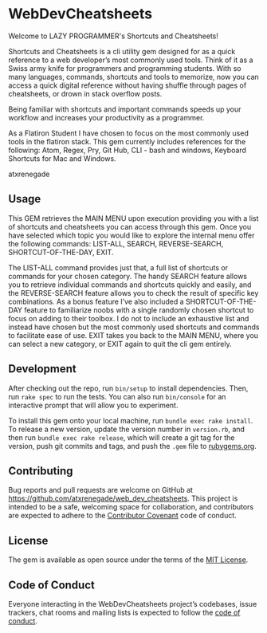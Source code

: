 # WebDevCheatsheets

Welcome to LAZY PROGRAMMER's Shortcuts and Cheatsheets!

Shortcuts and Cheatsheets is a cli utility gem designed for as a quick reference to a web developer’s most commonly used tools. Think of it as a Swiss army knife for programmers and programming students. With so many languages, commands, shortcuts and tools to memorize, now you can access a quick digital reference without having shuffle through pages of cheatsheets, or drown in stack overflow posts.

Being familiar with shortcuts and important commands speeds up your workflow and increases your productivity as a programmer.

As a Flatiron Student I have chosen to focus on the most commonly used tools in the flatiron stack.
This gem currently includes references for the following:  Atom, Regex, Pry, Git Hub, CLI - bash and windows, Keyboard Shortcuts for Mac and Windows.

atxrenegade

## Usage
This GEM retrieves the MAIN MENU upon execution providing you with a list of shortcuts and cheatsheets you can access through this gem. Once you have selected which topic you would like to explore the internal menu offer the following commands: LIST-ALL, SEARCH, REVERSE-SEARCH, SHORTCUT-OF-THE-DAY, EXIT.

The LIST-ALL command provides just that, a full list of shortcuts or commands for your chosen category.  The handy SEARCH feature allows you to retrieve individual commands and shortcuts quickly and easily,  and the  REVERSE-SEARCH feature allows you to check the result of specific key combinations.  As a bonus feature I’ve also included a SHORTCUT-OF-THE-DAY feature to familiarize noobs with a single randomly chosen shortcut to focus on adding to their toolbox. I do not to include an exhaustive list and instead have chosen but the most commonly used shortcuts and commands to facilitate ease of use.  EXIT takes you back to the MAIN MENU, where you can select a new category, or EXIT again to quit the cli gem entirely.

## Development

After checking out the repo, run `bin/setup` to install dependencies. Then, run `rake spec` to run the tests. You can also run `bin/console` for an interactive prompt that will allow you to experiment.

To install this gem onto your local machine, run `bundle exec rake install`. To release a new version, update the version number in `version.rb`, and then run `bundle exec rake release`, which will create a git tag for the version, push git commits and tags, and push the `.gem` file to [rubygems.org](https://rubygems.org).

## Contributing

Bug reports and pull requests are welcome on GitHub at https://github.com/atxrenegade/web_dev_cheatsheets. This project is intended to be a safe, welcoming space for collaboration, and contributors are expected to adhere to the [Contributor Covenant](http://contributor-covenant.org) code of conduct.

## License

The gem is available as open source under the terms of the [MIT License](https://opensource.org/licenses/MIT).

## Code of Conduct

Everyone interacting in the WebDevCheatsheets project’s codebases, issue trackers, chat rooms and mailing lists is expected to follow the [code of conduct](https://github.com/atxrenegade/web_dev_cheatsheets/blob/master/CODE_OF_CONDUCT.md).
